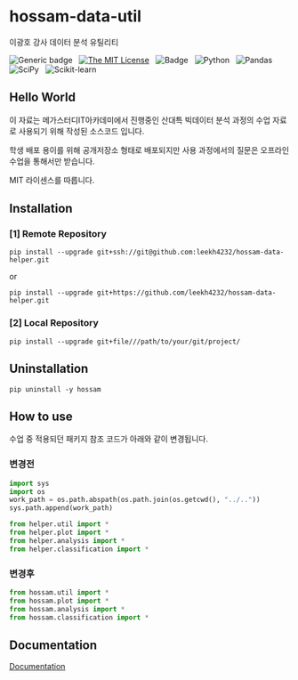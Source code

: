 # hossam-data-util

이광호 강사 데이터 분석 유틸리티 


![Generic badge](https://img.shields.io/badge/version-0.0.1-critical.svg?style=flat-square&logo=appveyor) &nbsp;
[![The MIT License](https://img.shields.io/badge/license-MIT-orange.svg?style=flat-square&logo=appveyor)](http://opensource.org/licenses/MIT) &nbsp;
![Badge](https://img.shields.io/badge/Author-Lee%20KwangHo-blue.svg?style=flat-square&logo=appveyor) &nbsp;
![Python](https://img.shields.io/badge/Python-3776AB?style=flat-square&logo=appveyor) &nbsp;
![Pandas](https://img.shields.io/badge/Pandas-150458?style=flat-square&logo=appveyor) &nbsp;
![SciPy](https://img.shields.io/badge/SciPy-8CAAE6?style=flat-square&logo=appveyor) &nbsp;
![Scikit-learn](https://img.shields.io/badge/scikit-learn-F7931E?style=flat-square&logo=appveyor)

## Hello World

이 자료는 메가스터디IT아카데미에서 진행중인 산대특 빅데이터 분석 과정의 수업 자료로 사용되기 위해 작성된 소스코드 입니다.

학생 배포 용이를 위해 공개저장소 형태로 배포되지만 사용 과정에서의 질문은 오프라인 수업을 통해서만 받습니다.

MIT 라이센스를 따릅니다.


## Installation

### [1] Remote Repository

```shell
pip install --upgrade git+ssh://git@github.com:leekh4232/hossam-data-helper.git
```

or

```shell
pip install --upgrade git+https://github.com/leekh4232/hossam-data-helper.git
```


### [2] Local Repository

```shell
pip install --upgrade git+file///path/to/your/git/project/
```

## Uninstallation

```shell
pip uninstall -y hossam
```

## How to use

수업 중 적용되던 패키지 참조 코드가 아래와 같이 변경됩니다.

### 변경전

```Python
import sys
import os
work_path = os.path.abspath(os.path.join(os.getcwd(), "../.."))
sys.path.append(work_path)

from helper.util import *
from helper.plot import *
from helper.analysis import *
from helper.classification import *
```

### 변경후

```Python
from hossam.util import *
from hossam.plot import *
from hossam.analysis import *
from hossam.classification import *
```


## Documentation

[Documentation](https://leekh4232.github.io/hossam-data-helper/hossam)
